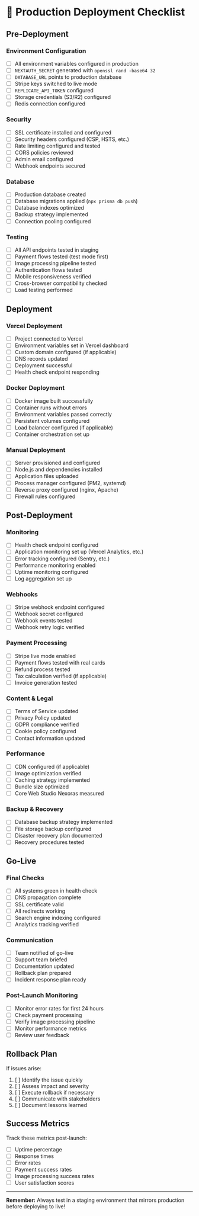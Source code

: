 # 🚀 Production Deployment Checklist

## Pre-Deployment

### Environment Configuration
- [ ] All environment variables configured in production
- [ ] `NEXTAUTH_SECRET` generated with `openssl rand -base64 32`
- [ ] `DATABASE_URL` points to production database
- [ ] Stripe keys switched to live mode
- [ ] `REPLICATE_API_TOKEN` configured
- [ ] Storage credentials (S3/R2) configured
- [ ] Redis connection configured

### Security
- [ ] SSL certificate installed and configured
- [ ] Security headers configured (CSP, HSTS, etc.)
- [ ] Rate limiting configured and tested
- [ ] CORS policies reviewed
- [ ] Admin email configured
- [ ] Webhook endpoints secured

### Database
- [ ] Production database created
- [ ] Database migrations applied (`npx prisma db push`)
- [ ] Database indexes optimized
- [ ] Backup strategy implemented
- [ ] Connection pooling configured

### Testing
- [ ] All API endpoints tested in staging
- [ ] Payment flows tested (test mode first)
- [ ] Image processing pipeline tested
- [ ] Authentication flows tested
- [ ] Mobile responsiveness verified
- [ ] Cross-browser compatibility checked
- [ ] Load testing performed

## Deployment

### Vercel Deployment
- [ ] Project connected to Vercel
- [ ] Environment variables set in Vercel dashboard
- [ ] Custom domain configured (if applicable)
- [ ] DNS records updated
- [ ] Deployment successful
- [ ] Health check endpoint responding

### Docker Deployment
- [ ] Docker image built successfully
- [ ] Container runs without errors
- [ ] Environment variables passed correctly
- [ ] Persistent volumes configured
- [ ] Load balancer configured (if applicable)
- [ ] Container orchestration set up

### Manual Deployment
- [ ] Server provisioned and configured
- [ ] Node.js and dependencies installed
- [ ] Application files uploaded
- [ ] Process manager configured (PM2, systemd)
- [ ] Reverse proxy configured (nginx, Apache)
- [ ] Firewall rules configured

## Post-Deployment

### Monitoring
- [ ] Health check endpoint configured
- [ ] Application monitoring set up (Vercel Analytics, etc.)
- [ ] Error tracking configured (Sentry, etc.)
- [ ] Performance monitoring enabled
- [ ] Uptime monitoring configured
- [ ] Log aggregation set up

### Webhooks
- [ ] Stripe webhook endpoint configured
- [ ] Webhook secret configured
- [ ] Webhook events tested
- [ ] Webhook retry logic verified

### Payment Processing
- [ ] Stripe live mode enabled
- [ ] Payment flows tested with real cards
- [ ] Refund process tested
- [ ] Tax calculation verified (if applicable)
- [ ] Invoice generation tested

### Content & Legal
- [ ] Terms of Service updated
- [ ] Privacy Policy updated
- [ ] GDPR compliance verified
- [ ] Cookie policy configured
- [ ] Contact information updated

### Performance
- [ ] CDN configured (if applicable)
- [ ] Image optimization verified
- [ ] Caching strategy implemented
- [ ] Bundle size optimized
- [ ] Core Web Studio Nexoras measured

### Backup & Recovery
- [ ] Database backup strategy implemented
- [ ] File storage backup configured
- [ ] Disaster recovery plan documented
- [ ] Recovery procedures tested

## Go-Live

### Final Checks
- [ ] All systems green in health check
- [ ] DNS propagation complete
- [ ] SSL certificate valid
- [ ] All redirects working
- [ ] Search engine indexing configured
- [ ] Analytics tracking verified

### Communication
- [ ] Team notified of go-live
- [ ] Support team briefed
- [ ] Documentation updated
- [ ] Rollback plan prepared
- [ ] Incident response plan ready

### Post-Launch Monitoring
- [ ] Monitor error rates for first 24 hours
- [ ] Check payment processing
- [ ] Verify image processing pipeline
- [ ] Monitor performance metrics
- [ ] Review user feedback

## Rollback Plan

If issues arise:
1. [ ] Identify the issue quickly
2. [ ] Assess impact and severity
3. [ ] Execute rollback if necessary
4. [ ] Communicate with stakeholders
5. [ ] Document lessons learned

## Success Metrics

Track these metrics post-launch:
- [ ] Uptime percentage
- [ ] Response times
- [ ] Error rates
- [ ] Payment success rates
- [ ] Image processing success rates
- [ ] User satisfaction scores

---

**Remember:** Always test in a staging environment that mirrors production before deploying to live!
